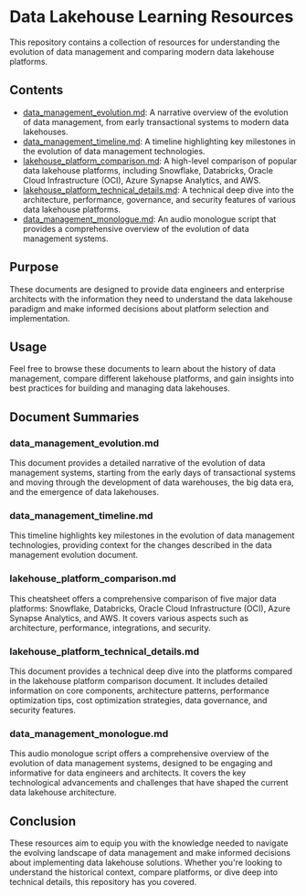 # Data Lakehouse Learning Resources

This repository contains a collection of resources for understanding the evolution of data management and comparing modern data lakehouse platforms.

## Contents

*   [data_management_evolution.md](./data_management_evolution.md): A narrative overview of the evolution of data management, from early transactional systems to modern data lakehouses.
*   [data_management_timeline.md](./data_management_timeline.md): A timeline highlighting key milestones in the evolution of data management technologies.
*   [lakehouse_platform_comparison.md](./lakehouse_platform_comparison.md): A high-level comparison of popular data lakehouse platforms, including Snowflake, Databricks, Oracle Cloud Infrastructure (OCI), Azure Synapse Analytics, and AWS.
*   [lakehouse_platform_technical_details.md](./lakehouse_platform_technical_details.md): A technical deep dive into the architecture, performance, governance, and security features of various data lakehouse platforms.
*   [data_management_monologue.md](./data_management_monologue.md): An audio monologue script that provides a comprehensive overview of the evolution of data management systems.

## Purpose

These documents are designed to provide data engineers and enterprise architects with the information they need to understand the data lakehouse paradigm and make informed decisions about platform selection and implementation.

## Usage

Feel free to browse these documents to learn about the history of data management, compare different lakehouse platforms, and gain insights into best practices for building and managing data lakehouses.

## Document Summaries

### data_management_evolution.md
This document provides a detailed narrative of the evolution of data management systems, starting from the early days of transactional systems and moving through the development of data warehouses, the big data era, and the emergence of data lakehouses.

### data_management_timeline.md
This timeline highlights key milestones in the evolution of data management technologies, providing context for the changes described in the data management evolution document.

### lakehouse_platform_comparison.md
This cheatsheet offers a comprehensive comparison of five major data platforms: Snowflake, Databricks, Oracle Cloud Infrastructure (OCI), Azure Synapse Analytics, and AWS. It covers various aspects such as architecture, performance, integrations, and security.

### lakehouse_platform_technical_details.md
This document provides a technical deep dive into the platforms compared in the lakehouse platform comparison document. It includes detailed information on core components, architecture patterns, performance optimization tips, cost optimization strategies, data governance, and security features.

### data_management_monologue.md
This audio monologue script offers a comprehensive overview of the evolution of data management systems, designed to be engaging and informative for data engineers and architects. It covers the key technological advancements and challenges that have shaped the current data lakehouse architecture.

## Conclusion

These resources aim to equip you with the knowledge needed to navigate the evolving landscape of data management and make informed decisions about implementing data lakehouse solutions. Whether you're looking to understand the historical context, compare platforms, or dive deep into technical details, this repository has you covered.
